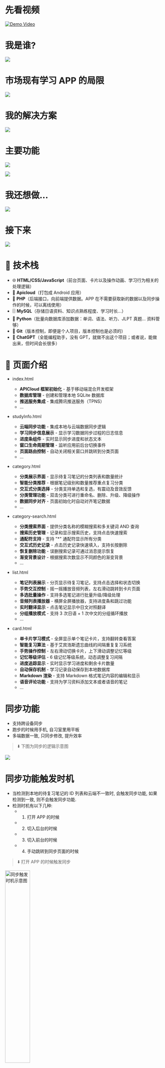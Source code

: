 # 先看视频

[![Demo Video](https://tokyo-1253389072.cos.ap-tokyo.myqcloud.com/typora/20251015215209457.png)](https://www.youtube.com/watch?v=OeQb6fTCafo)

# 我是谁?

![](https://tokyo-1253389072.cos.ap-tokyo.myqcloud.com/typora/20251015215405519.png)

# 市场现有学习 APP 的局限

![](https://tokyo-1253389072.cos.ap-tokyo.myqcloud.com/typora/20251015215539892.png)

# 我的解决方案

![](https://tokyo-1253389072.cos.ap-tokyo.myqcloud.com/typora/20251015215555870.png)

# 主要功能

![](https://tokyo-1253389072.cos.ap-tokyo.myqcloud.com/typora/20251015215624239.png)

![](https://tokyo-1253389072.cos.ap-tokyo.myqcloud.com/typora/20251015215720084.png)

# 我还想做...

![](https://tokyo-1253389072.cos.ap-tokyo.myqcloud.com/typora/20251015215736439.png)

# 接下来

![](https://tokyo-1253389072.cos.ap-tokyo.myqcloud.com/typora/20251015223010376.png)

# 🧰 技术栈

- 🌐 **HTML/CSS/JavaScript**（前台页面、卡片以及操作动画、学习行为相关的处理逻辑）
- 📱 **Apicloud**（打包成 Android 应用）
- 🧭 **PHP**（后端接口，向前端提供数据。APP 在不需要获取新的数据以及同步操作的时候，可以离线使用）
- 🗄️ **MySQL**（存储日语资料、知识点熟练程度、学习时长...）
- 🐍 **Python**（批量向数据库添加数据：单词、语法、听力、JLPT 真题... 资料管够）
- 🌿 **Git**（版本控制，即便是个人项目，版本控制也是必须的）
- 🤖 **ChatGPT**（全能编程助手，没有 GPT，就做不出这个项目；或者说，能做出来，但时间会长很多）

# 📖 页面介绍

- index.html

  - **APICloud 框架初始化** - 基于移动端混合开发框架
  - **数据库管理** - 创建和管理本地 SQLite 数据库
  - **推送服务集成** - 集成腾讯推送服务（TPNS）
  - ...

- studyInfo.html

  - **云端同步功能** - 集成本地与云端数据同步逻辑
  - **学习同步信息展示** - 显示学习数据同步过程的日志信息
  - **进度条组件** - 实时显示同步进度和状态文本
  - **窗口生命周期管理** - 监听应用前后台切换事件
  - **页面路由控制** - 自动关闭相关窗口并跳转到分类页面
  - ...

- category.html

  - **分类展示界面** - 显示待复习笔记的分类列表和数量统计
  - **智能分类推荐** - 根据笔记级别和数量推荐重点复习分类
  - **交互式分类选择** - 分类支持单选和复选，有震动及音效反馈
  - **分类管理功能** - 双击分类可进行重命名、删除、升级、降级操作
  - **数据同步对齐** - 页面初始化时自动对齐笔记数据
  - ...

- category-search.html

  - **分类搜索界面** - 提供分类名称的模糊搜索和多关键词 AND 查询
  - **搜索历史管理** - 记录和显示搜索历史，支持点击快速搜索
  - **通配符支持** - 支持 "\*" 通配符显示所有分类
  - **交互式历史记录** - 点击历史记录快速填入，支持长按删除
  - **恢复删除功能** - 误删搜索记录可通过消息提示恢复
  - **渐变背景设计** - 根据搜索次数显示不同颜色的渐变背景
  - ...

- list.html

  - **笔记列表展示** - 分页显示待复习笔记，支持点击选择和状态切换
  - **手势交互控制** - 摇一摇播放音频列表，左右滑动跳转到卡片页面
  - **多选批量操作** - 支持多选笔记进行批量升级/降级处理
  - **音频列表播放器** - 横屏全屏播放器，支持进度条和跳过功能
  - **实时翻译显示** - 点击笔记显示中日文对照翻译
  - **分组播放模式** - 支持 3 次日语 + 1 次中文的分组循环播放
  - ...

- card.html
  - **单卡片学习模式** - 全屏显示单个笔记卡片，支持翻转查看答案
  - **智能复习算法** - 基于艾宾浩斯遗忘曲线的间隔重复复习系统
  - **手势操作控制** - 左右滑动切换卡片，上下滑动调整记忆等级
  - **记忆等级评估** - 6 级记忆等级系统，动态调整复习间隔
  - **进度追踪显示** - 实时显示学习进度和剩余卡片数量
  - **自动保存机制** - 学习记录自动保存到本地数据库
  - **Markdown 渲染** - 支持 Markdown 格式笔记内容的编辑和显示
  - **语音评论功能** - 支持为学习资料添加文本或者语音的笔记
  - ...

# 同步功能

- 支持跨设备同步
- 跑步的时候用手机, 自习室里用平板
- 多端数据一致, 只同步修改, 提升效率

> ⬇️ 下图为同步的逻辑示意图

![](https://tokyo-1253389072.cos.ap-tokyo.myqcloud.com/typora/20251016223249045.png)

# 同步功能触发时机

- 当检测到本地的待复习笔记的 ID 列表和云端不一致时, 会触发同步功能, 如果检测到一致, 则不会触发同步功能.
- 检测时机有以下几种:
  - 1. 打开 APP 的时候
  - 2. 切入后台的时候
  - 3. 切入前台的时候
  - 4. 手动跳转到同步页面的时候

> ⬇️ 打开 APP 的时候触发同步

<img src="https://tokyo-1253389072.cos.ap-tokyo.myqcloud.com/typora/20251018210251020.gif" width="40%" alt="同步触发时机示意图"/>

> ⬇️ 切入后台的时候触发同步

<img src="https://tokyo-1253389072.cos.ap-tokyo.myqcloud.com/typora/20251018210533813.gif" width="40%" alt="打开APP时触发同步示意图"/>

> ⬇️ 切入前台的时候触发同步

<img src="https://tokyo-1253389072.cos.ap-tokyo.myqcloud.com/typora/20251018210646401.gif" width="40%" alt="切入后台时触发同步示意图"/>

> ⬇️ 手动跳转到同步页面(在分类页面, 左滑屏幕)

<img src="https://tokyo-1253389072.cos.ap-tokyo.myqcloud.com/typora/20251018210754726.gif" width="40%" alt="切入前台时触发同步示意图"/>

# 同步页面

- 同步页面的主要功能有:
  - 进行同步操作, 并显示同步日志
  - 为每个步骤, 显示进度条
  - 统计当日学习时长(从凌晨 4 点开始算起, 到第二天的凌晨 4 点为一天)
  - 同步开始时上锁, 同一时间只能有一个同步操作在进行

> ⬇️ 同步页面动图

<img src="https://tokyo-1253389072.cos.ap-tokyo.myqcloud.com/typora/20251018223743585.gif" width="40%" alt="同步页面示意图"/>

# 分类页面

- 分类页面是默认主页面, APP 初始化之后, 会自动跳转到分类页面
- 同步操作完成之后, 也会自动跳转到分类页面
- 该页面用于显示笔记分类, 以及每个分类下需要复习的笔记数量

> ⬇️ 分类页面示意图

![](https://tokyo-1253389072.cos.ap-tokyo.myqcloud.com/typora/20251020213442633.png)

> ⬇️ 多个分类以列表形式展示, 点击切换选中状态, 支持复选

<img src="https://tokyo-1253389072.cos.ap-tokyo.myqcloud.com/typora/20251021204408345.gif" width="40%" alt="分类页面复选示意图"/>

> ⬇️ 左滑跳转到列表页面, 并显示选中分类下的笔记列表(如果没有选择, 和全选逻辑一致)

<img src="https://tokyo-1253389072.cos.ap-tokyo.myqcloud.com/typora/20251021204811560.gif" width="40%" alt="分类页面跳转到列表页面示意图"/>

# 分类的快捷操作

> ⬇️ 双击分类, 弹出快捷操作菜单

<img src="https://tokyo-1253389072.cos.ap-tokyo.myqcloud.com/typora/20251021205106841.gif" width="40%" alt="分类快捷操作示意图"/>

- 快捷操作菜单包括: 重命名, 删除, 升级, 降级

> ⬇️ 升级, 降级

![](https://tokyo-1253389072.cos.ap-tokyo.myqcloud.com/typora/20251021205556707.png)

> ⬇️ 重命名

![](https://tokyo-1253389072.cos.ap-tokyo.myqcloud.com/typora/20251021210510930.png)

> ⬇️ 删除分类

![](https://tokyo-1253389072.cos.ap-tokyo.myqcloud.com/typora/20251021210651962.png)

# 优先级排序算法

- 想提升记忆的效率, 就需要在合适的时间重复合适的次数
- 当学习任务量很大, 分类很多的时候, 比如有单词资料, 有语法资料, 有听力资料, 有阅读资料...
- 这种情况下, 很难人为的判断, 当前时间下应该优先复习哪些内容, 才能保证记忆效率的最大化
- 此时, 就需要程序自动帮你做出选择, 对复习的资料进行优先级排序, 然后按照优先级顺序进行复习
- 分类页面默认显示的是, 当下需要优先复习笔记分类, 所以看起来有些少, 因为这并不是全部笔记

> ⬇️ 分类优先级排序例图

![](https://tokyo-1253389072.cos.ap-tokyo.myqcloud.com/typora/20251021212628609.png)

- 如果当前想复习别的分类呢? 或者想查看分类下所有笔记怎么办?
- 这个时候需要使用分类搜索页面

# 分类搜索页面

- 分类搜索页面用于搜索分类, 可以查询出分类下的所有待复习笔记

> ⬇️ 分类页面长摁进入分类搜索页面

<img src="https://tokyo-1253389072.cos.ap-tokyo.myqcloud.com/typora/20251022130603886.gif" width="40%" alt="分类搜索页面示意图"/>

> ⬇️ 分类搜索页面主要包括搜索框以及搜索历史列表

![](https://tokyo-1253389072.cos.ap-tokyo.myqcloud.com/typora/20251022141425205.png)

> ⬇️ 支持通配符 "\*" 显示所有分类

<img src="https://tokyo-1253389072.cos.ap-tokyo.myqcloud.com/typora/20251022142131534.gif" width="40%" alt="分类搜索通配符示意图"/>

> ⬇️ 支持历史记录快速搜索(分类上双击)

<img src="https://tokyo-1253389072.cos.ap-tokyo.myqcloud.com/typora/20251022142337031.gif" width="40%" alt="分类搜索历史记录示意图"/>

> ⬇️ 支持长按历史记录删除(可以恢复)

<img src="https://tokyo-1253389072.cos.ap-tokyo.myqcloud.com/typora/20251022142709445.gif" width="40%" alt="分类搜索历史记录删除示意图"/>

> ⬇️ 分类查询之后, 点击消息框跳转到分类页面

<img src="https://tokyo-1253389072.cos.ap-tokyo.myqcloud.com/typora/20251022143021483.gif" width="40%" alt="分类搜索跳转示意图"/>

# 笔记列表页面

> ⬇️ 从分类页面左滑进入笔记列表页面, 显示选中分类下的笔记列表

<img src="https://tokyo-1253389072.cos.ap-tokyo.myqcloud.com/typora/20251023143030586.gif" width="40%" alt="分类搜索跳转示意图"/>

> ⬇️ 每次最多显示 50 条笔记, 支持分页显示

![](https://tokyo-1253389072.cos.ap-tokyo.myqcloud.com/typora/20251023145109796.png)

- 单击选中, 播放音频并显示翻译
- 再次单击, 标记为未掌握
- 再次单击, 还原为初始状态
- 不同背景色表示不同级别

> ⬇️ 单击笔记示意图

<img src="https://tokyo-1253389072.cos.ap-tokyo.myqcloud.com/typora/20251023151540144.gif" width="40%" alt="笔记列表单击示意图"/>

> ⬇️ 双击显示详情(进入卡片页面)

<img src="https://tokyo-1253389072.cos.ap-tokyo.myqcloud.com/typora/20251023151858123.gif" width="40%" alt="笔记列表双击示意图"/>

# 笔记批量操作

- 支持多选笔记, 批量升级/降级笔记
- 高亮的笔记, 即标记为已掌握的笔记, 统一级别+1
- 有删除线的笔记, 即标记为未掌握的笔记, 统一级别-1
- 可以快速处理笔记, 提升学习效率
- 适用于已经掌握大部分内容, 只需要复习少量内容的情况

> ⬇️ 在有笔记被标记的情况下, 长摁或者摇一摇, 可以批量处理笔记

<img src="https://tokyo-1253389072.cos.ap-tokyo.myqcloud.com/typora/20251023153112731.gif" width="40%" alt="笔记批量操作示意图"/>

# 笔记列表播放

- 在没有笔记被标记的情况下, 长摁或者摇一摇, 可以播放音频列表
- 播放模式为分组播放(3 次日语 + 1 次中文), 每组重复 3 次

> ⬇️ 摇一摇/长摁唤出播放音频列表示意图(竖屏)

<img src="https://tokyo-1253389072.cos.ap-tokyo.myqcloud.com/typora/20251023160620484.gif" width="40%" alt="笔记列表播放示意图"/>

> ⬇️ 摇一摇/长摁唤出播放音频列表示意图(横屏)

<img src="https://tokyo-1253389072.cos.ap-tokyo.myqcloud.com/typora/20251023160743016.gif" width="60%" alt="笔记列表播放示意图横屏"/>

> ⬇️ 播放列表示意图

![](https://tokyo-1253389072.cos.ap-tokyo.myqcloud.com/typora/20251023161651815.png)

> ⬇️ 单击切换播放/暂停, 暂停时显示翻译

<img src="https://tokyo-1253389072.cos.ap-tokyo.myqcloud.com/typora/20251023162509223.gif" width="40%" alt="笔记列表播放暂停示意图"/>

> ⬇️ 当前组播放完毕, 自动跳到下一组(当前笔记级别-1)

<img src="https://tokyo-1253389072.cos.ap-tokyo.myqcloud.com/typora/20251023163112922.gif" width="40%" alt="笔记列表播放跳转示意图"/>

> ⬇️ 如果已经记住, 可双击快速跳转下一组(当前笔记级别+1)

<img src="https://tokyo-1253389072.cos.ap-tokyo.myqcloud.com/typora/20251023163249379.gif" width="40%" alt="笔记列表播放跳转示意图快速跳转"/>

> ⬇️ 长摁添加谐音助记(竖屏演示)

<img src="https://tokyo-1253389072.cos.ap-tokyo.myqcloud.com/typora/20251023163708417.gif" width="40%" alt="笔记列表添加谐音助记示意图"/>

> ⬇️ 长摁添加谐音助记(横屏演示)

<img src="https://tokyo-1253389072.cos.ap-tokyo.myqcloud.com/typora/20251023163735388.gif" width="60%" alt="笔记列表添加谐音助记示意图横屏"/>

# 卡片页面

- APP 的核心页面, 基于记忆卡片进行学习
- 从笔记列表页面切入到卡片页面有三种方式

> ⬇️ 双击笔记列表中的某个笔记

<img src="https://tokyo-1253389072.cos.ap-tokyo.myqcloud.com/typora/20251023151858123.gif" width="40%" alt="笔记列表双击示意图"/>

> ⬇️ 从笔记列表页面左滑进入卡片页面(听力模式)

<img src="https://tokyo-1253389072.cos.ap-tokyo.myqcloud.com/typora/20251024150032717.gif" width="40%" alt="卡片页面听力模式示意图"/>

> ⬇️ 从笔记列表页面右滑进入卡片页面(普通模式)

<img src="https://tokyo-1253389072.cos.ap-tokyo.myqcloud.com/typora/20251024150312943.gif" width="40%" alt="卡片页面普通模式示意图"/>

> ⬇️ 支持多选笔记, 进入卡片页面后, 只复习选中的笔记

<img src="https://tokyo-1253389072.cos.ap-tokyo.myqcloud.com/typora/20251024162218812.gif" width="40%" alt="卡片页面多选示意图"/>

# 卡片页面界面说明

> ⬇️ 顶部状态栏

![](https://tokyo-1253389072.cos.ap-tokyo.myqcloud.com/typora/20251024151833321.png)

> ⬇️ 单击切换卡片正反面

<img src="https://tokyo-1253389072.cos.ap-tokyo.myqcloud.com/typora/20251024152348811.gif" width="40%" alt="卡片页面切换正反面示意图"/>

> ⬇️ 卡片正面(白色卡片)

![](https://tokyo-1253389072.cos.ap-tokyo.myqcloud.com/typora/20251024153649647.png)

> ⬇️ 卡片反面(白色方格卡片)

![](https://tokyo-1253389072.cos.ap-tokyo.myqcloud.com/typora/20251024160321279.png)

> ⬇️ 卡片底部, 卡片背景

![](https://tokyo-1253389072.cos.ap-tokyo.myqcloud.com/typora/20251024160832237.png)

# 卡片操作

- 卡片支持上下左右滑动

> ⬇️ 上滑笔记, 表示记忆正确, 级别+1(弹框提示下一次复习时间)

<img src="https://tokyo-1253389072.cos.ap-tokyo.myqcloud.com/typora/20251024162741210.gif" width="40%" alt="卡片上滑示意图"/>

> ⬇️ 下滑笔记, 表示记忆错误, 级别-1(弹框提示下一次复习时间)

<img src="https://tokyo-1253389072.cos.ap-tokyo.myqcloud.com/typora/20251024162859037.gif" width="40%" alt="卡片下滑示意图"/>

> ⬇️ 左滑笔记, 切换下一个笔记, 右滑笔记, 切换上一个笔记(支持循环切换)

<img src="https://tokyo-1253389072.cos.ap-tokyo.myqcloud.com/typora/20251024163458047.gif" width="40%" alt="卡片左右滑动示意图"/>

# 听力模式和普通模式的区别

- 听力模式, 适合只用耳朵学习的情况, 操作简单, 防止误触
- 普通模式, 适合用眼睛和耳朵一起学习的情况, 操作丰富, 支持滚动查看内容

> ⬇️ 从笔记列表页面左滑进入卡片页面(听力模式)

<img src="https://tokyo-1253389072.cos.ap-tokyo.myqcloud.com/typora/20251024150032717.gif" width="40%" alt="卡片页面听力模式示意图"/>

> ⬇️ 从笔记列表页面右滑进入卡片页面(普通模式)

<img src="https://tokyo-1253389072.cos.ap-tokyo.myqcloud.com/typora/20251024150312943.gif" width="40%" alt="卡片页面普通模式示意图"/>

> ⬇️ 普通模式的三种选择

![](https://tokyo-1253389072.cos.ap-tokyo.myqcloud.com/typora/20251025171125123.png)

> ⬇️ 听力模式和普通模式的区别示意图

![](https://tokyo-1253389072.cos.ap-tokyo.myqcloud.com/typora/20251025162539763.png)

# 快捷按钮组

- 普通模式时, 位于卡片反面的底部, 包含了常用的操作
- 如果没有滚动条, 为三联按钮
- 如果有滚动条, 为五联按钮
- 听力模式下, 为防止误触, 不显示快捷按钮组

> ⬇️ 快捷按钮组示意图

![](https://tokyo-1253389072.cos.ap-tokyo.myqcloud.com/typora/20251025164034931.png)

> ⬇️ 删除笔记, 支持撤销

<img src="https://tokyo-1253389072.cos.ap-tokyo.myqcloud.com/typora/20251025164952121.gif" width="40%" alt="快捷按钮组删除笔记示意图"/>

> ⬇️ 人工智能, 调用的 ChatGPT 接口

<img src="https://tokyo-1253389072.cos.ap-tokyo.myqcloud.com/typora/20251025165227358.gif" width="40%" alt="快捷按钮组人工智能示意图"/>

> ⬇️ 语音笔记, 可以录制语音, 保存后, 会添加在笔记的最后

<img src="https://tokyo-1253389072.cos.ap-tokyo.myqcloud.com/typora/20251025165429881.gif" width="40%" alt="快捷按钮组语音笔记示意图"/>

> ⬇️ 记住笔记, 相当于上滑笔记, 级别+1

<img src="https://tokyo-1253389072.cos.ap-tokyo.myqcloud.com/typora/20251025170134943.gif" width="40%" alt="快捷按钮组记住笔记示意图"/>

> ⬇️ 忘记笔记, 相当于下滑笔记, 级别-1

<img src="https://tokyo-1253389072.cos.ap-tokyo.myqcloud.com/typora/20251025170241060.gif" width="40%" alt="快捷按钮组忘记笔记示意图"/>

# 增强按钮组

- 增强按钮组包含所有操作, 也包括快捷按钮组的操作

> ⬇️ 长按屏幕唤出增强按钮组

<img src="https://tokyo-1253389072.cos.ap-tokyo.myqcloud.com/typora/20251025170402222.gif" width="40%" alt="增强按钮组示意图"/>

> ⬇️ 增强按钮组功能说明

# 人工智能的三个入口

- 快捷按钮组的 AI 按钮
- 增强按钮组的 AI 按钮
- 双击日语文本

# 调整字体大小

- 连续点击屏幕 7 次, 可触发字体大小调整功能
- 使用音量键调整字体大小
- 支持卡片正面和反面独立调整

# 填空模式

- 笔记内容为 markdown 格式
- 如果内容使用反引号包裹, 则表示该部分为填空内容
- 通过单击, 控制显示和隐藏填空内容

# 刷题功能

- APP 的功能是展示并操作记忆卡片
- 如果后台制作数据时, 使用 JLPT 的题目, 则可以实现刷题功能
